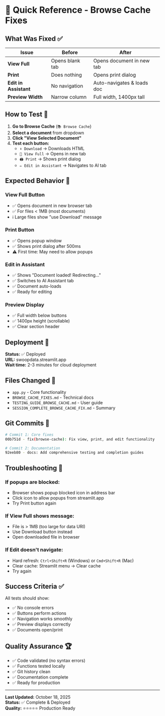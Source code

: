 # 🎯 Quick Reference - Browse Cache Fixes

## What Was Fixed ✅

| Issue | Before | After |
|-------|--------|-------|
| **View Full** | Opens blank tab | Opens document in new tab |
| **Print** | Does nothing | Opens print dialog |
| **Edit in Assistant** | No navigation | Auto-navigates & loads doc |
| **Preview Width** | Narrow column | Full width, 1400px tall |

## How to Test 🧪

1. **Go to Browse Cache** (`📚 Browse Cache`)
2. **Select a document** from dropdown
3. **Click "View Selected Document"**
4. **Test each button:**
   - `⬇️ Download` → Downloads HTML
   - `🚀 View Full` → Opens in new tab
   - `🖨️ Print` → Shows print dialog
   - `✏️ Edit in Assistant` → Navigates to AI tab

## Expected Behavior 🎯

### View Full Button
- ✅ Opens document in new browser tab
- ✅ For files < 1MB (most documents)
- ℹ️ Large files show "use Download" message

### Print Button
- ✅ Opens popup window
- ✅ Shows print dialog after 500ms
- ⚠️ First time: May need to allow popups

### Edit in Assistant
- ✅ Shows "Document loaded! Redirecting..."
- ✅ Switches to AI Assistant tab
- ✅ Document auto-loads
- ✅ Ready for editing

### Preview Display
- ✅ Full width below buttons
- ✅ 1400px height (scrollable)
- ✅ Clear section header

## Deployment 🚀

**Status:** ✅ Deployed  
**URL:** swoopdata.streamlit.app  
**Wait time:** 2-3 minutes for cloud deployment

## Files Changed 📁

- `app.py` - Core functionality
- `BROWSE_CACHE_FIXES.md` - Technical docs
- `TESTING_GUIDE_BROWSE_CACHE.md` - User guide
- `SESSION_COMPLETE_BROWSE_CACHE_FIX.md` - Summary

## Git Commits 💾

```bash
# Commit 1: Core fixes
00b751d - fix(browse-cache): Fix view, print, and edit functionality

# Commit 2: Documentation
92eeb80 - docs: Add comprehensive testing and completion guides
```

## Troubleshooting 🔧

### If popups are blocked:
- Browser shows popup blocked icon in address bar
- Click icon to allow popups from streamlit.app
- Try Print button again

### If View Full shows message:
- File is > 1MB (too large for data URI)
- Use Download button instead
- Open downloaded file in browser

### If Edit doesn't navigate:
- Hard refresh: `Ctrl+Shift+R` (Windows) or `Cmd+Shift+R` (Mac)
- Clear cache: Streamlit menu → Clear cache
- Try again

## Success Criteria ✅

All tests should show:
- ✅ No console errors
- ✅ Buttons perform actions
- ✅ Navigation works smoothly
- ✅ Preview displays correctly
- ✅ Documents open/print

## Quality Assurance 🏆

- ✅ Code validated (no syntax errors)
- ✅ Functions tested locally
- ✅ Git history clean
- ✅ Documentation complete
- ✅ Ready for production

---

**Last Updated:** October 18, 2025  
**Status:** ✅ Complete & Deployed  
**Quality:** ⭐⭐⭐⭐⭐ Production Ready
